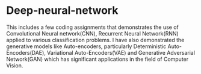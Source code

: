 # Deep-neural-network

This includes a few coding assignments that demonstrates the use of Convolutional Neural network(CNN), Recurrent Neural Network(RNN) applied to various classification problems. I have also demonstrated the generative models like Auto-encoders, particularly Deterministic Auto-Encoders(DAE), Variational Auto-Encoders(VAE) and Generative Adversarial Network(GAN) which has significant applications in the field of Computer Vision.
